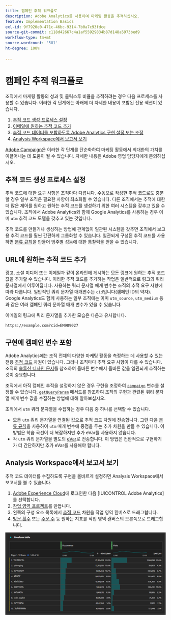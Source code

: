 ```yaml
---
title: 캠페인 추적 워크플로
description: Adobe Analytics를 사용하여 마케팅 활동을 추적하십시오.
feature: Implementation Basics
exl-id: 9f7920e0-471c-46bc-9314-7b0a7c93fdce
source-git-commit: c118d42667c4a1af55929834b87d148a5973bed9
workflow-type: tm+mt
source-wordcount: '581'
ht-degree: 100%

---
```


# 캠페인 추적 워크플로

조직에서 마케팅 활동의 성과 및 클릭스루 비율을 추적하려는 경우 다음 프로세스를 사용할 수 있습니다. 이러한 각 단계에는 아래에 더 자세한 내용이 포함된 전용 섹션이 있습니다.

1. [추적 코드 생성 프로세스 설정](#establish-a-tracking-code-generation-process)
1. [이메일에 원하는 추적 코드 추가](#add-the-desired-tracking-code-to-the-email)
1. [추적 코드 데이터를 포함하도록 Adobe Analytics 구현 설정 또는 조정](#include-campaign-variables-in-your-implementation)
1. [Analysis Workspace에서 보고서 보기](#view-the-reports-in-analysis-workspace)

[Adobe Campaign](https://business.adobe.com/products/campaign/adobe-campaign.html)은 이러한 각 단계를 단순화하여 마케팅 활동에서 최대한의 가치를 이끌어내는 데 도움이 될 수 있습니다. 자세한 내용은 Adobe 영업 담당자에게 문의하십시오.

## 추적 코드 생성 프로세스 설정

추적 코드에 대한 요구 사항은 조직마다 다릅니다. 수동으로 작성한 추적 코드로도 충분할 경우 일부 조직은 필요한 사항이 최소화될 수 있습니다. 다른 조직에서는 추적에 대한 더 많은 제어를 원하고 원하는 추적 코드를 생성하기 위한 여러 시스템을 갖추고 있을 수 있습니다. 조직에서 Adobe Analytics와 함께 Google Analytics를 사용하는 경우 이미 `utm` 추적 코드 모델을 갖추고 있는 것입니다.

추적 코드를 만들거나 생성하는 방법에 관계없이 일관된 시스템을 갖추면 조직에서 보고용 추적 코드를 훨씬 간편하게 그룹화할 수 있습니다. 일관되게 구성된 추적 코드를 사용하면 [분류 규칙](/help/components/classifications/crb/classification-rule-builder.md)을 만들어 범주별 성능에 대한 통찰력을 얻을 수 있습니다.

## URL에 원하는 추적 코드 추가

광고, 소셜 미디어 또는 이메일과 같이 온라인에 게시하는 모든 링크에 원하는 추적 코드 값을 추가할 수 있습니다. 이러한 추적 코드를 추가하는 작업은 일반적으로 링크의 쿼리 문자열에서 이루어집니다. 사용하는 쿼리 문자열 매개 변수는 조직의 추적 요구 사항에 따라 다릅니다. 일반적인 쿼리 문자열 매개변수는 `cid`입니다(캠페인 ID의 약자). Google Analytics도 함께 사용하는 일부 조직에는 이미 `utm_source`, `utm_medium` 등과 같은 여러 캠페인 쿼리 문자열 매개 변수가 있을 수 있습니다.

이메일의 링크에 쿼리 문자열을 추가한 모습은 다음과 유사합니다.

```text
https://example.com?cid=EM989027
```

## 구현에 캠페인 변수 포함

Adobe Analytics에는 조직 전체의 다양한 마케팅 활동을 측정하는 데 사용할 수 있는 전용 [추적 코드](/help/components/dimensions/tracking-code.md) 차원이 있습니다. 그러나 조직마다 추적 요구 사항이 다를 수 있습니다. 조직의 [솔루션 디자인 문서](../prepare/solution-design.md)를 참조하여 올바른 변수에서 올바른 값을 일관되게 추적하는 것이 중요합니다.

조직에서 아직 캠페인 추적을 설정하지 않은 경우 구현을 조정하여 [`campaign`](/help/implement/vars/page-vars/campaign.md) 변수를 설정할 수 있습니다. [`getQueryParam`](/help/implement/vars/plugins/getqueryparam.md) 메서드를 참조하여 조직의 구현과 관련된 쿼리 문자열 매개 변수 값을 수집하는 방법에 대해 알아보십시오.

조직에서 `utm` 쿼리 문자열을 수집하는 경우 다음 중 하나를 선택할 수 있습니다.

* 모든 `utm` 쿼리 문자열을 연결된 값으로 추적 코드 차원에 전송합니다. 그런 다음 [분류 규칙](/help/components/classifications/crb/classification-rule-builder.md)을 사용하여 `utm` 매개 변수에 중점을 두는 추가 차원을 만들 수 있습니다. 이 방법은 학습 곡선이 더 복잡하지만 추가 eVar를 사용하지 않습니다.
* 각 `utm` 쿼리 문자열을 별도의 [eVar](/help/components/dimensions/evar.md)로 전송합니다. 이 방법은 전반적으로 구현하기가 더 간단하지만 추가 eVar를 사용해야 합니다.

## Analysis Workspace에서 보고서 보기

추적 코드 데이터를 수집하도록 구현을 올바르게 설정하면 Analysis Workspace에서 보고서를 볼 수 있습니다.

1. [Adobe Experience Cloud](https://experience.adobe.com)에 로그인한 다음 [!UICONTROL Adobe Analytics]를 선택합니다.
1. [작업 영역 프로젝트](/help/analyze/analysis-workspace/build-workspace-project/freeform-overview.md)를 만듭니다.
1. 왼쪽의 구성 요소 목록에서 [추적 코드](/help/components/dimensions/tracking-code.md) 차원을 작업 영역 캔버스로 드래그합니다.
1. [방문 횟수](/help/components/metrics/visits.md) 또는 [주문 수](/help/components/metrics/orders.md) 등 원하는 지표를 작업 영역 캔버스의 오른쪽으로 드래그합니다.

![캠페인 추적 보고서](../assets/campaign-tracking-report.png)
